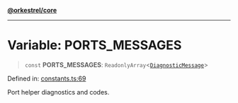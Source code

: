 [**@orkestrel/core**](../index.md)

***

# Variable: PORTS\_MESSAGES

> `const` **PORTS\_MESSAGES**: `ReadonlyArray`\<[`DiagnosticMessage`](../interfaces/DiagnosticMessage.md)\>

Defined in: [constants.ts:69](https://github.com/orkestrel/core/blob/cbe5b2d7b027ca6f0f1301ef32750afb69b4764b/src/constants.ts#L69)

Port helper diagnostics and codes.
